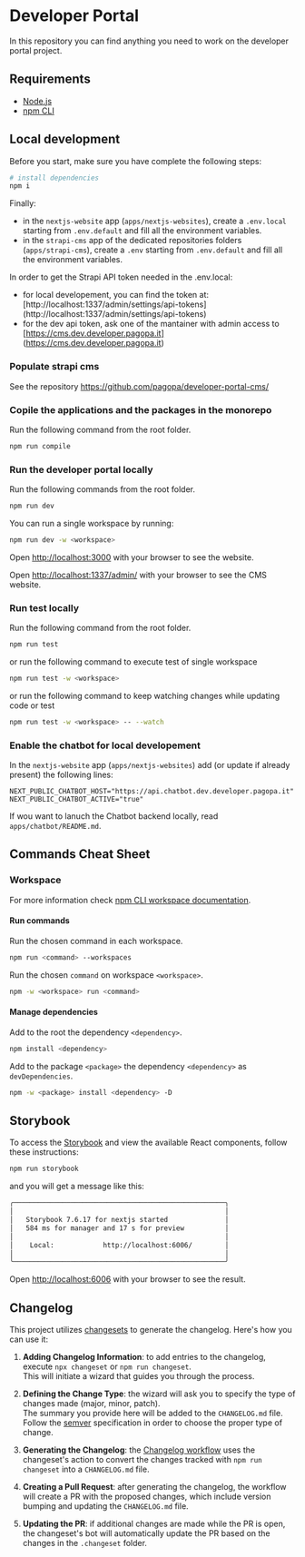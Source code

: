 # Developer Portal

In this repository you can find anything you need to work on the developer portal project.

## Requirements

- [Node.js](https://nodejs.org/docs/latest-v22.x/api/index.html)
- [npm CLI](https://docs.npmjs.com/cli/v10)

## Local development

Before you start, make sure you have complete the following steps:

``` bash
# install dependencies
npm i
```

Finally:

- in the `nextjs-website` app (`apps/nextjs-websites`), create a `.env.local` starting from `.env.default` and fill all the environment variables.
- in the `strapi-cms` app of the dedicated repositories folders (`apps/strapi-cms`), create a `.env` starting from `.env.default` and fill all the environment variables.

In order to get the Strapi API token needed in the .env.local:

- for local developement, you can find the token at: [http://localhost:1337/admin/settings/api-tokens] (http://localhost:1337/admin/settings/api-tokens)
- for the dev api token, ask one of the mantainer with admin access to [https://cms.dev.developer.pagopa.it] (https://cms.dev.developer.pagopa.it)

### Populate strapi cms

See the repository <https://github.com/pagopa/developer-portal-cms/>

### Copile the applications and the packages in the monorepo

Run the following command from the root folder.

``` bash
npm run compile
```

### Run the developer portal locally

Run the following commands from the root folder.

``` bash
npm run dev
```

You can run a single workspace by running:

``` bash
npm run dev -w <workspace>
```

Open [http://localhost:3000](http://localhost:3000) with your browser to see the website.

Open [http://localhost:1337/admin/](http://localhost:1337/admin/) with your browser to see the CMS website.

### Run test locally

Run the following command from the root folder.

``` bash
npm run test
```

or run the following command to execute test of single workspace

``` bash
npm run test -w <workspace>
```

or run the following command to keep watching changes while updating code or test

``` bash
npm run test -w <workspace> -- --watch
```

### Enable the chatbot for local developement

In the `nextjs-website` app (`apps/nextjs-websites`) add (or update if already present) the following lines: 

```
NEXT_PUBLIC_CHATBOT_HOST="https://api.chatbot.dev.developer.pagopa.it"
NEXT_PUBLIC_CHATBOT_ACTIVE="true"
```

If wou want to lanuch the Chatbot backend locally, read `apps/chatbot/README.md`.

## Commands Cheat Sheet

### Workspace

For more information check [npm CLI workspace documentation](https://docs.npmjs.com/cli/v9/using-npm/workspaces).

#### Run commands

Run the chosen command in each workspace.

``` bash
npm run <command> --workspaces
```

Run the chosen `command` on workspace `<workspace>`.

``` bash
npm -w <workspace> run <command>
```

#### Manage dependencies

Add to the root the dependency `<dependency>`.

``` bash
npm install <dependency>
```

Add to the package `<package>` the dependency `<dependency>` as `devDependencies`.

``` bash
npm -w <package> install <dependency> -D
```

## Storybook

To access the [Storybook](https://storybook.js.org/) and view the available React components, follow these instructions:

```bash
npm run storybook
```

and you will get a message like this:

```bash
╭────────────────────────────────────────────────────╮
│                                                    │
│   Storybook 7.6.17 for nextjs started              │
│   584 ms for manager and 17 s for preview          │
│                                                    │
│    Local:            http://localhost:6006/        │
│                                                    │
╰────────────────────────────────────────────────────╯
```

Open [http://localhost:6006](http://localhost:6006) with your browser to see the result.

## Changelog

This project utilizes [changesets](https://github.com/changesets/changesets) to generate the changelog. Here's how you can use it:

1. **Adding Changelog Information**: to add entries to the changelog, execute `npx changeset` or `npm run changeset`.  
This will initiate a wizard that guides you through the process.

2. **Defining the Change Type**: the wizard will ask you to specify the type of changes made (major, minor, patch).  
The summary you provide here will be added to the `CHANGELOG.md` file. Follow the [semver](https://semver.org/#summary) specification in order to choose the proper type of change.

3. **Generating the Changelog**: the [Changelog workflow](.github/workflows/changelog.yaml) uses the changeset's action to convert the changes tracked with `npm run changeset` into a `CHANGELOG.md` file.

4. **Creating a Pull Request**: after generating the changelog, the workflow will create a PR with the proposed changes, which include version bumping and updating the `CHANGELOG.md` file.

5. **Updating the PR**: if additional changes are made while the PR is open, the changeset's bot will automatically update the PR based on the changes in the `.changeset` folder.

